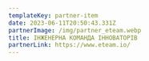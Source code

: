 ```yaml
---
templateKey: partner-item
date: 2023-06-11T20:50:43.331Z
partnerImage: /img/partner_eteam.webp
title: ІНЖЕНЕРНА КОМАНДА ІННОВАТОРІВ
partnerLink: https://www.eteam.io/
---
```

